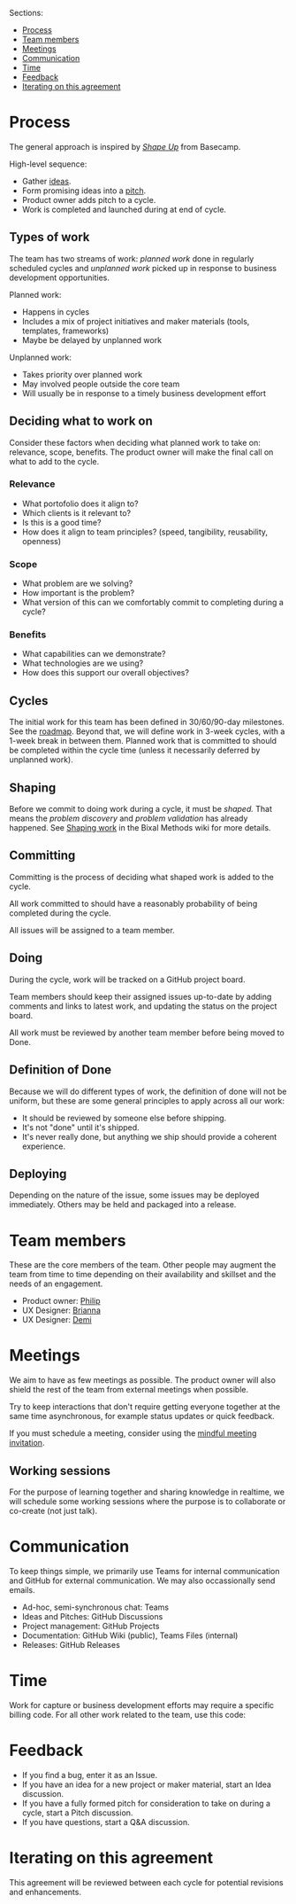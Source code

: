 Sections:
- [Process](#process)
- [Team members](#team-members)
- [Meetings](#meetings)
- [Communication](#communication)
- [Time](#time)
- [Feedback](#feedback)
- [Iterating on this agreement](#iterating-on-this-agreement)

# Process
The general approach is inspired by [*Shape Up*](https://basecamp.com/shapeup) from Basecamp.

High-level sequence:
- Gather [ideas](https://github.com/Bixal/rapid-response-team/discussions/categories/ideas).
- Form promising ideas into a [pitch](Pitch-template).
- Product owner adds pitch to a cycle.
- Work is completed and launched during at end of cycle.

## Types of work
The team has two streams of work: *planned work* done in regularly scheduled cycles and *unplanned work* picked up in response to business development opportunities.

Planned work:
- Happens in cycles
- Includes a mix of project initiatives and maker materials (tools, templates, frameworks)
- Maybe be delayed by unplanned work

Unplanned work:
- Takes priority over planned work
- May involved people outside the core team
- Will usually be in response to a timely business development effort

## Deciding what to work on

Consider these factors when deciding what planned work to take on: relevance, scope, benefits. The product owner will make the final call on what to add to the cycle.

### Relevance
- What portofolio does it align to?
- Which clients is it relevant to?
- Is this is a good time?
- How does it align to team principles? (speed, tangibility, reusability, openness)

### Scope
- What problem are we solving?
- How important is the problem?
- What version of this can we comfortably commit to completing during a cycle?

### Benefits
- What capabilities can we demonstrate?
- What technologies are we using?
- How does this support our overall objectives?

## Cycles
The initial work for this team has been defined in 30/60/90-day milestones. See the [roadmap](https://github.com/Bixal/rapid-response-team/projects/1). Beyond that, we will define work in 3-week cycles, with a 1-week break in between them. Planned work that is committed to should be completed within the cycle time (unless it necessarily deferred by unplanned work).

## Shaping
Before we commit to doing work during a cycle, it must be *shaped.* That means the *problem discovery* and *problem validation* has already happened. See [Shaping work](https://github.com/Bixal/methods/wiki/Shaping-work) in the Bixal Methods wiki for more details.

## Committing
Committing is the process of deciding what shaped work is added to the cycle.

All work committed to should have a reasonably probability of being completed during the cycle.

All issues will be assigned to a team member.

## Doing
During the cycle, work will be tracked on a GitHub project board.

Team members should keep their assigned issues up-to-date by adding comments and links to latest work, and updating the status on the project board.

All work must be reviewed by another team member before being moved to Done.

## Definition of Done
Because we will do different types of work, the definition of done will not be uniform, but these are some general principles to apply across all our work:

- It should be reviewed by someone else before shipping.
- It's not "done" until it's shipped.
- It's never really done, but anything we ship should provide a coherent experience.

## Deploying
Depending on the nature of the issue, some issues may be deployed immediately. Others may be held and packaged into a release.

# Team members
These are the core members of the team. Other people may augment the team from time to time depending on their availability and skillset and the needs of an engagement.

- Product owner: [Philip](https://github.com/pglevy)
- UX Designer: [Brianna](https://github.com/bnaolu)
- UX Designer: [Demi](https://github.com/demijohnson1992)

# Meetings
We aim to have as few meetings as possible. The product owner will also shield the rest of the team from external meetings when possible.

Try to keep interactions that don't require getting everyone together at the same time asynchronous, for example status updates or quick feedback.

If you must schedule a meeting, consider using the [mindful meeting invitation](https://github.com/pglevy/mindful-meeting-invitation).

## Working sessions
For the purpose of learning together and sharing knowledge in realtime, we will schedule some working sessions where the purpose is to collaborate or co-create (not just talk).

# Communication
To keep things simple, we primarily use Teams for internal communication and GitHub for external communication. We may also occassionally send emails.

- Ad-hoc, semi-synchronous chat: Teams
- Ideas and Pitches: GitHub Discussions
- Project management: GitHub Projects
- Documentation: GitHub Wiki (public), Teams Files (internal)
- Releases: GitHub Releases

# Time
Work for capture or business development efforts may require a specific billing code. For all other work related to the team, use this code: 

# Feedback

- If you find a bug, enter it as an Issue.
- If you have an idea for a new project or maker material, start an Idea discussion.
- If you have a fully formed pitch for consideration to take on during a cycle, start a Pitch discussion.
- If you have questions, start a Q&A discussion.

# Iterating on this agreement
This agreement will be reviewed between each cycle for potential revisions and enhancements.